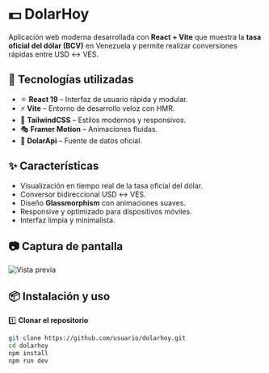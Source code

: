 # 💵 DolarHoy

Aplicación web moderna desarrollada con **React + Vite** que muestra la **tasa oficial del dólar (BCV)** en Venezuela y permite realizar conversiones rápidas entre USD ↔ VES.

## 🚀 Tecnologías utilizadas

- ⚛ **React 19** – Interfaz de usuario rápida y modular.
- ⚡ **Vite** – Entorno de desarrollo veloz con HMR.
- 🎨 **TailwindCSS** – Estilos modernos y responsivos.
- 🎭 **Framer Motion** – Animaciones fluidas.
- 📡 **DolarApi** – Fuente de datos oficial.

## ✨ Características

- Visualización en tiempo real de la tasa oficial del dólar.
- Conversor bidireccional USD ↔ VES.
- Diseño **Glassmorphism** con animaciones suaves.
- Responsive y optimizado para dispositivos móviles.
- Interfaz limpia y minimalista.

## 📷 Captura de pantalla

![Vista previa](./screenshot.png)

## 📦 Instalación y uso

1️⃣ **Clonar el repositorio**
```bash
git clone https://github.com/usuario/dolarhoy.git
cd dolarhoy
npm install
npm run dev

